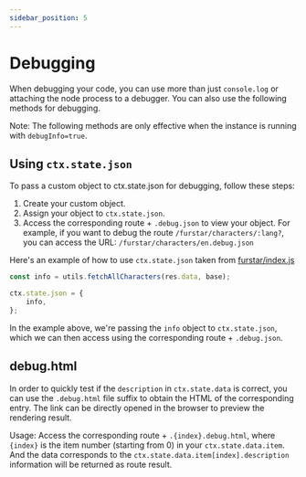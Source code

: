 ```yaml
---
sidebar_position: 5
---
```


# Debugging

When debugging your code, you can use more than just `console.log` or attaching the node process to a debugger. You can also use the following methods for debugging.

Note: The following methods are only effective when the instance is running with `debugInfo=true`.

## Using `ctx.state.json`

To pass a custom object to ctx.state.json for debugging, follow these steps:

1.  Create your custom object.
2.  Assign your object to `ctx.state.json`.
3.  Access the corresponding route + `.debug.json` to view your object. For example, if you want to debug the route `/furstar/characters/:lang?`, you can access the URL: `/furstar/characters/en.debug.json`

Here's an example of how to use `ctx.state.json` taken from [furstar/index.js](https://github.com/khulnasoft-lab/feedy/blob/master/lib/v2/furstar/index.js)

```js
const info = utils.fetchAllCharacters(res.data, base);

ctx.state.json = {
    info,
};
```

In the example above, we're passing the `info` object to `ctx.state.json`, which we can then access using the corresponding route + `.debug.json`.

## debug.html

In order to quickly test if the `description` in `ctx.state.data` is correct, you can use the `.debug.html` file suffix to obtain the HTML of the corresponding entry. The link can be directly opened in the browser to preview the rendering result.

Usage: Access the corresponding route + `.{index}.debug.html`, where `{index}` is the item number (starting from 0) in your `ctx.state.data.item`. And the data corresponds to the `ctx.state.data.item[index].description` information will be returned as route result.
